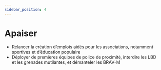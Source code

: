 ```yaml
---
sidebar_position: 4
---
```


# Apaiser

- Relancer la création d’emplois aidés pour les associations, notamment sportives et d’éducation populaire 
- Déployer de premières équipes de police de proximité, interdire les LBD et les grenades mutilantes, et démanteler les BRAV-M